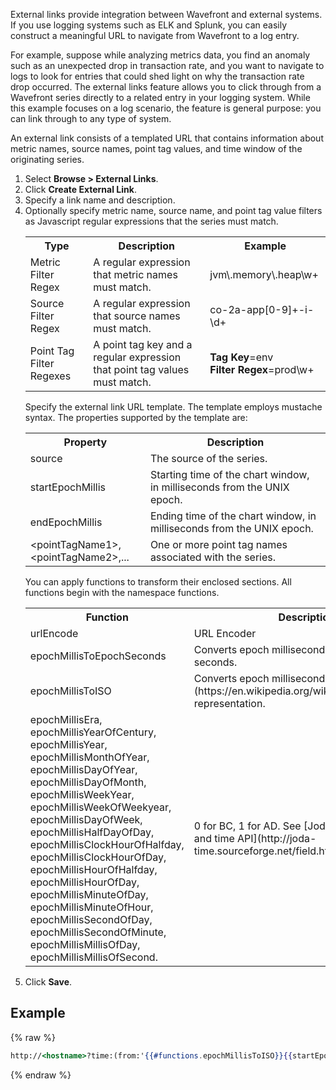 External links provide integration between Wavefront and external systems. If you use logging systems such as ELK and Splunk, you can easily construct a meaningful URL to navigate from Wavefront to a log entry.

For example, suppose while analyzing metrics data, you find an anomaly such as an unexpected drop in transaction rate, and you want to navigate to logs to look for entries that could shed light on why the transaction rate drop occurred. The external links feature allows you to click through from a Wavefront series directly to a related entry in your logging system. While this example focuses on a log scenario, the feature is general purpose: you can link through to any type of system.

An external link consists of a templated URL that contains information about metric names, source names, point tag values, and time window of the originating series.

1. Select **Browse > External Links**.
1. Click **Create External Link**.
1. Specify a link name and description.
1. Optionally specify metric name, source name, and point tag value filters as Javascript regular expressions that the series must match.
    <table>
    <tbody>
    <tr><th>Type</th><th>Description</th><th>Example</th></tr>
    <tr>
    <td>Metric Filter Regex</td>
    <td>A regular expression that metric names must match.</td>
    <td>jvm\.memory\.heap\w+</td>
    </tr>
    <tr>
    <td>Source Filter Regex</td>
    <td>A regular expression that source names must match.</td>
    <td>co-2a-app[0-9]+-i-\d+</td>
    </tr>
    <tr>
    <td>Point Tag Filter Regexes</td>
    <td>A point tag key and a regular expression that point tag values must match.</td>
    <td><strong>Tag Key</strong>=env<br/><strong>Filter Regex</strong>=prod\w+</td></tr></tbody></table>
    Specify the external link URL template. The template employs mustache syntax. The properties supported by the template are:
    <table>
    <tbody>
    <tr><th width="40%">Property</th><th width="60%">Description</th></tr>
    <tr>
    <td>source</td>
    <td>The source of the series.</td>
    </tr>
    <tr>
    <td>startEpochMillis</td>
    <td>Starting time of the chart window, in milliseconds from the UNIX epoch.</td>
    </tr>
    <tr>
    <td>endEpochMillis</td>
    <td>Ending time of the chart window, in milliseconds from the UNIX epoch.</td>
    </tr>
    <tr>
    <td>&lt;pointTagName1&gt;, &lt;pointTagName2&gt;,...</td>
    <td>One or more point tag names associated with the series.</td>
    </tr>
    </tbody>
    </table>
    You can apply functions to transform their enclosed sections. All functions begin with the namespace functions.
    <table>
    <tbody>
    <tr><th width="55%">Function</th><th width="45%">Description</th></tr>
    <tr>
    <td>urlEncode</td>
    <td>URL Encoder</td>
    </tr>
    <tr>
    <td>epochMillisToEpochSeconds</td>
    <td>Converts epoch milliseconds to epoch seconds.</td>
    </tr>
    <tr>
    <td>epochMillisToISO</td>
    <td markdown="span">Converts epoch milliseconds to an [ISO8601](https://en.wikipedia.org/wiki/ISO_8601#Dates) representation.</td>
    </tr>
    <tr>
    <td>
    epochMillisEra, epochMillisYearOfCentury,<br/>
    epochMillisYear, epochMillisMonthOfYear,<br/>
    epochMillisDayOfYear,  epochMillisDayOfMonth,<br/>
    epochMillisWeekYear, epochMillisWeekOfWeekyear,<br/>
    epochMillisDayOfWeek, epochMillisHalfDayOfDay,<br/>
    epochMillisClockHourOfHalfday, epochMillisClockHourOfDay,<br/>
    epochMillisHourOfHalfday, epochMillisHourOfDay,<br/>
    epochMillisMinuteOfDay, epochMillisMinuteOfHour,<br/>
    epochMillisSecondOfDay, epochMillisSecondOfMinute,<br/>
    epochMillisMillisOfDay, epochMillisMillisOfSecond.
    </td>
    <td markdown="span">
    0 for BC, 1 for AD. See [Joda-Time - Java date and time API](http://joda-time.sourceforge.net/field.html).
    </td>
    </tr>
    </tbody>
    </table>
1. Click **Save**.

## Example
{% raw %}
```handlebars
http://<hostname>?time:(from:'{{#functions.epochMillisToISO}}{{startEpochMillis}}{{/functions.epochMillisToISO}}',to:'{{#functions.epochMillisToISO}}{{endEpochMillis}}{{/functions.epochMillisToISO}}'))&{{#functions.urlEncode}}host:{{source}} AND source:"/mnt/logs/{{service}}.log"{{/functions.urlEncode}}'))
```
{% endraw %}
